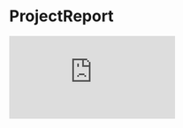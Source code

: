 # ProjectReport
<embed src="https://github.com/sandhyagoniguntla/ProjectReport/raw/master/ReportEx.pdf" type="application/pdf" />
